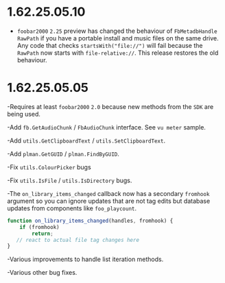 # 1.62.25.05.10
- `foobar2000` `2.25` preview has changed the behaviour of `FbMetadbHandle` `RawPath` if you
have a portable install and music files on the same drive. Any code that checks `startsWith("file://")`
will fail because the `RawPath` now starts with `file-relative://`. This release restores the old
behaviour.

# 1.62.25.05.05

-Requires at least `foobar2000` `2.0` because new methods from the `SDK` are being used.

-Add `fb.GetAudioChunk` / `FbAudioChunk` interface. See `vu meter` sample.

-Add `utils.GetClipboardText` / `utils.SetClipboardText`.

-Add `plman.GetGUID` / `plman.FindByGUID`.

-Fix `utils.ColourPicker` bugs

-Fix `utils.IsFile` / `utils.IsDirectory` bugs.

-The `on_library_items_changed` callback now has a secondary `fromhook` argument so you can ignore updates that are not tag edits but database updates from components like `foo_playcount`.

```js
function on_library_items_changed(handles, fromhook) {
    if (fromhook)
        return;
   // react to actual file tag changes here
}
```

-Various improvements to handle list iteration methods.

-Various other bug fixes.
